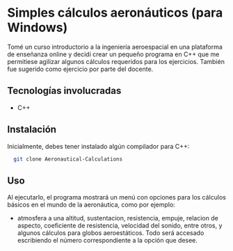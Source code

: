 # Simples cálculos aeronáuticos (para Windows)

Tomé un curso introductorio a la ingeniería aeroespacial en una plataforma de enseñanza online y decidí crear un pequeño programa en C++ que me permitiese agilizar algunos cálculos requeridos para los ejercicios. También fue sugerido como ejercicio por parte del docente.


## Tecnologías involucradas
- C++

## Instalación

Inicialmente, debes tener instalado algún compilador para C++:
```bash
  git clone Aeronautical-Calculations
```
    
## Uso
Al ejecutarlo, el programa mostrará un menú con opciones para los cálculos básicos en el mundo de la aeronáutica, como por ejemplo:
- atmosfera a una altitud, sustentacion, resistencia, empuje, relacion de aspecto, coeficiente de resistencia, velocidad del sonido, entre otros, y algunos cálculos para globos aeroestáticos. Todo será accesado escribiendo el número correspondiente a la opción que desee.
